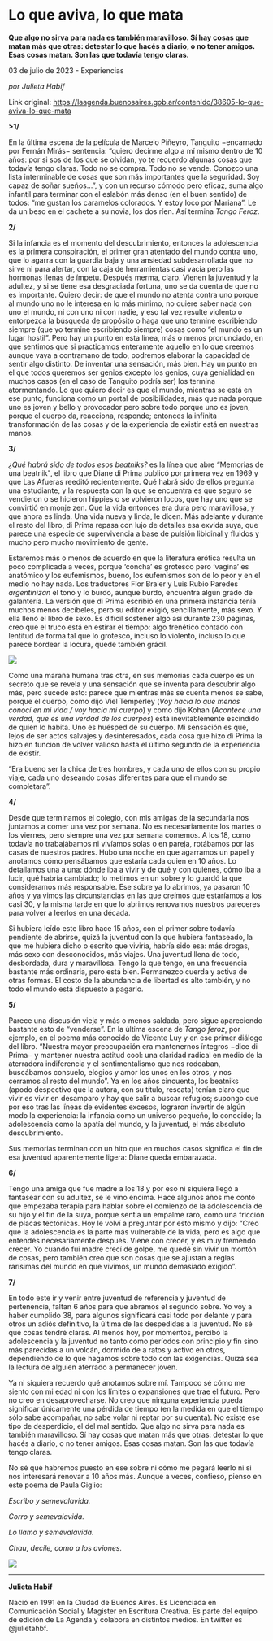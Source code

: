 # Lo que aviva, lo que mata

**Que algo no sirva para nada es también maravilloso. Sí hay cosas que matan más que otras: detestar lo que hacés a diario, o no tener amigos. Esas cosas matan. Son las que todavía tengo claras.**

03 de julio de 2023 - Experiencias

_por Julieta Habif_

Link original: https://laagenda.buenosaires.gob.ar/contenido/38605-lo-que-aviva-lo-que-mata



**>1/**




En la última escena de la película de Marcelo Piñeyro, Tanguito −encarnado por Fernán Mirás− sentencia: “quiero decirme algo a mí mismo dentro de 10 años: por si sos de los que se olvidan, yo te recuerdo algunas cosas que todavía tengo claras. Todo no se compra. Todo no se vende. Conozco una lista interminable de cosas que son más importantes que la seguridad. Soy capaz de soñar sueños…”, y con un recurso cómodo pero eficaz, suma algo infantil para terminar con el eslabón más denso (en el buen sentido) de todos: “me gustan los caramelos colorados. Y estoy loco por Mariana”. Le da un beso en el cachete a su novia, los dos ríen. Así termina *Tango Feroz*.




**2/**




Si la infancia es el momento del descubrimiento, entonces la adolescencia es la primera conspiración, el primer gran atentado del mundo contra uno, que lo agarra con la guardia baja y una ansiedad subdesarrollada que no sirve ni para alertar, con la caja de herramientas casi vacía pero las hormonas llenas de ímpetu. Después merma, claro. Vienen la juventud y la adultez, y si se tiene esa desgraciada fortuna, uno se da cuenta de que no es importante. Quiero decir: de que el mundo no atenta contra uno porque al mundo uno no le interesa en lo más mínimo, no quiere saber nada con uno el mundo, ni con uno ni con nadie, y eso tal vez resulte violento o entorpezca la búsqueda de propósito o haga que uno termine escribiendo siempre (que yo termine escribiendo siempre) cosas como “el mundo es un lugar hostil”. Pero hay un punto en esta línea, más o menos pronunciado, en que sentimos que si practicamos enteramente aquello en lo que creemos aunque vaya a contramano de todo, podremos elaborar la capacidad de sentir algo distinto. De inventar una sensación, más bien. Hay un punto en el que todos queremos ser genios excepto los genios, cuya genialidad en muchos casos (en el caso de Tanguito podría ser) los termina atormentando. Lo que quiero decir es que el mundo, mientras se está en ese punto, funciona como un portal de posibilidades, más que nada porque uno es joven y bello y provocador pero sobre todo porque uno es joven, porque el cuerpo da, reacciona, responde; entonces la infinita transformación de las cosas y de la experiencia de existir está en nuestras manos.




**3/**




*¿Qué habrá sido de todos esos beatniks?* es la línea que abre “Memorias de una beatnik", el libro que Diane di Prima publicó por primera vez en 1969 y que Las Afueras reeditó recientemente. Qué habrá sido de ellos pregunta una estudiante, y la respuesta con la que se encuentra es que seguro se vendieron o se hicieron hippies o se volvieron locos, que hay uno que se convirtió en monje zen. Que la vida entonces era dura pero maravillosa, y que ahora es linda. Una vida nueva y linda, le dicen. Más adelante y durante el resto del libro, di Prima repasa con lujo de detalles esa exvida suya, que parece una especie de supervivencia a base de pulsión libidinal y fluidos y mucho pero mucho movimiento de gente.




Estaremos más o menos de acuerdo en que la literatura erótica resulta un poco complicada a veces, porque ‘concha’ es grotesco pero ‘vagina’ es anatómico y los eufemismos, bueno, los eufemismos son de lo peor y en el medio no hay nada. Los traductores Flor Braier y Luis Rubio Paredes *argentinizan* el tono y lo burdo, aunque burdo, encuentra algún grado de galantería. La versión que di Prima escribió en una primera instancia tenía muchos menos decibeles, pero su editor exigió, sencillamente, más sexo. Y ella llenó el libro de sexo. Es difícil sostener algo así durante 230 páginas, creo que el truco está en estirar el tiempo: algo frenético contado con lentitud de forma tal que lo grotesco, incluso lo violento, incluso lo que parece bordear la locura, quede también grácil.




![](https://cdn.feater.me/files/images/1948817/fa05b416-cd1b-4142-8fc3-91e359707cf3.png)




Como una maraña humana tras otra, en sus memorias cada cuerpo es un secreto que se revela y una sensación que se inventa para descubrir algo más, pero sucede esto: parece que mientras más se cuenta menos se sabe, porque el cuerpo, como dijo Viel Temperley (*Voy hacia lo que menos conocí en mi vida / voy hacia mi cuerpo*) y como dijo Kohan (*Acontece una verdad, que es una verdad de los cuerpos*) está inevitablemente escindido de quien lo habita. Uno es huésped de su cuerpo. Mi sensación es que, lejos de ser actos salvajes y desinteresados, cada cosa que hizo di Prima la hizo en función de volver valioso hasta el último segundo de la experiencia de existir.




“Era bueno ser la chica de tres hombres, y cada uno de ellos con su propio viaje, cada uno deseando cosas diferentes para que el mundo se completara”.




**4/**




Desde que terminamos el colegio, con mis amigas de la secundaria nos juntamos a comer una vez por semana. No es necesariamente los martes o los viernes, pero siempre una vez por semana comemos. A los 18, como todavía no trabajábamos ni vivíamos solas o en pareja, rotábamos por las casas de nuestros padres. Hubo una noche en que agarramos un papel y anotamos cómo pensábamos que estaría cada quien en 10 años. Lo detallamos una a una: dónde iba a vivir y de qué y con quiénes, cómo iba a lucir, qué habría cambiado; lo metimos en un sobre y lo guardó la que consideramos más responsable. Ese sobre ya lo abrimos, ya pasaron 10 años y ya vimos las circunstancias en las que creímos que estaríamos a los casi 30, y la misma tarde en que lo abrimos renovamos nuestros pareceres para volver a leerlos en una década.




Si hubiera leído este libro hace 15 años, con el primer sobre todavía pendiente de abrirse, quizá la juventud con la que hubiera fantaseado, la que me hubiera dicho o escrito que viviría, habría sido esa: más drogas, más sexo con desconocidos, más viajes. Una juventud llena de todo, desbordada, dura y maravillosa. Tengo la que tengo, en una frecuencia bastante más ordinaria, pero está bien. Permanezco cuerda y activa de otras formas. El costo de la abundancia de libertad es alto también, y no todo el mundo está dispuesto a pagarlo.




**5/**




Parece una discusión vieja y más o menos saldada, pero sigue apareciendo bastante esto de “venderse”. En la última escena de *Tango feroz*, por ejemplo, en el poema más conocido de Vicente Luy y en ese primer diálogo del libro. “Nuestra mayor preocupación era mantenernos íntegros −dice di Prima− y mantener nuestra actitud cool: una claridad radical en medio de la aterradora indiferencia y el sentimentalismo que nos rodeaban, buscábamos consuelo, elogios y amor los unos en los otros, y nos cerramos al resto del mundo”. Ya en los años cincuenta, los beatniks (apodo despectivo que la autora, con su título, rescata) tenían claro que vivir es vivir en desamparo y hay que salir a buscar refugios; supongo que por eso tras las líneas de evidentes excesos, lograron invertir de algún modo la experiencia: la infancia como un universo pequeño, lo conocido; la adolescencia como la apatía del mundo, y la juventud, el más absoluto descubrimiento.




Sus memorias terminan con un hito que en muchos casos significa el fin de esa juventud aparentemente ligera: Diane queda embarazada.




**6/**




Tengo una amiga que fue madre a los 18 y por eso ni siquiera llegó a fantasear con su adultez, se le vino encima. Hace algunos años me contó que empezaba terapia para hablar sobre el comienzo de la adolescencia de su hijo y el fin de la suya, porque sentía un empalme raro, como una fricción de placas tectónicas. Hoy le volví a preguntar por esto mismo y dijo: “Creo que la adolescencia es la parte más vulnerable de la vida, pero es algo que entendés necesariamente después. Viene con crecer, y es muy tremendo crecer. Yo cuando fui madre crecí de golpe, me quedé sin vivir un montón de cosas, pero también creo que son cosas que se ajustan a reglas rarísimas del mundo en que vivimos, un mundo demasiado exigido”.




**7/**




En todo este ir y venir entre juventud de referencia y juventud de pertenencia, faltan 6 años para que abramos el segundo sobre. Yo voy a haber cumplido 38, para algunos significará casi todo por delante y para otros un adiós definitivo, la última de las despedidas a la juventud. No sé qué cosas tendré claras. Al menos hoy, por momentos, percibo la adolescencia y la juventud no tanto como períodos con principio y fin sino más parecidas a un volcán, dormido de a ratos y activo en otros, dependiendo de lo que hagamos sobre todo con las exigencias. Quizá sea la lectura de alguien aferrado a permanecer joven.




Ya ni siquiera recuerdo qué anotamos sobre mí. Tampoco sé cómo me siento con mi edad ni con los límites o expansiones que trae el futuro. Pero no creo en desaprovecharse. No creo que ninguna experiencia pueda significar únicamente una pérdida de tiempo (en la medida en que el tiempo sólo sabe acompañar, no sabe volar ni reptar por su cuenta). No existe ese tipo de desperdicio, el del mal sentido. Que algo no sirva para nada es también maravilloso. Sí hay cosas que matan más que otras: detestar lo que hacés a diario, o no tener amigos. Esas cosas matan. Son las que todavía tengo claras.




No sé qué habremos puesto en ese sobre ni cómo me pegará leerlo ni si nos interesará renovar a 10 años más. Aunque a veces, confieso, pienso en este poema de Paula Giglio:




*Escribo y semevalavida.*




*Corro y semevalavida.*




*Lo llamo y semevalavida.*




*Chau, decile, como a los aviones.*




[![](https://img.youtube.com/vi/mKUgVOSouk8/0.jpg)](https://www.youtube.com/watch?v=mKUgVOSouk8)




---




**Julieta Habif**




Nació en 1991 en la Ciudad de Buenos Aires. Es Licenciada en Comunicación Social y Magister en Escritura Creativa. Es parte del equipo de edición de La Agenda y colabora en distintos medios. En twitter es @julietahbf.



